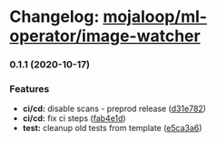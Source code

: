 # Changelog: [mojaloop/ml-operator/image-watcher](https://github.com/mojaloop/ml-operator)
### 0.1.1 (2020-10-17)


### Features

* **ci/cd:** disable scans - preprod release ([d31e782](https://github.com/mojaloop/ml-operator/commit/d31e782499d1ddbcde525931441a1ab48ac178f9))
* **ci/cd:** fix ci steps ([fab4e1d](https://github.com/mojaloop/ml-operator/commit/fab4e1dd9ac1c135a0d48ccd4e616f6b9b683cce))
* **test:** cleanup old tests from template ([e5ca3a6](https://github.com/mojaloop/ml-operator/commit/e5ca3a6a31d45222e91825aca810e340493fb735))
